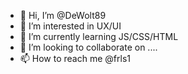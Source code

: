 - 👋 Hi, I’m @DeWolt89
- 👀 I’m interested in UX/UI
- 🌱 I’m currently learning JS/CSS/HTML
- 💞️ I’m looking to collaborate on ....
- 📫 How to reach me @frls1

<!---
DeWolt89/DeWolt89 is a ✨ special ✨ repository because its `README.md` (this file) appears on your GitHub profile.
You can click the Preview link to take a look at your changes.
--->

